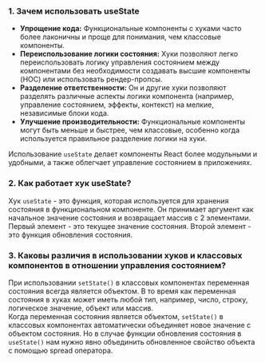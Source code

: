### 1. Зачем использовать useState

- **Упрощение кода:** Функциональные компоненты с хуками часто более лаконичны и проще для понимания, чем классовые компоненты.
- **Переиспользование логики состояния:** Хуки позволяют легко переиспользовать логику управления состоянием между компонентами без необходимости создавать высшие компоненты (HOC) или использовать рендер-пропcы.
- **Разделение ответственности:** Он и другие хуки позволяют разделять различные аспекты логики компонента (например, управление состоянием, эффекты, контекст) на мелкие, независимые блоки кода.
- **Улучшение производительности:** Функциональные компоненты могут быть меньше и быстрее, чем классовые, особенно когда используется правильное разделение логики на хуки.

Использование `useState` делает компоненты React более модульными и удобными, а также облегчает управление состоянием в приложениях.

### 2. Как работает хук useState?

Хук `useState` - это функция, которая используется для хранения состояния в функциональном компоненте. Он принимает аргумент как начальное значение состояния и возвращает массив с 2 элементами. Первый элемент - это текущее значение состояния. Второй элемент - это функция обновления состояния.

### 3. Каковы различия в использовании хуков и классовых компонентов в отношении управления состоянием?

При использовании `setState()` в классовых компонентах переменная состояния всегда является объектом. В то время как переменная состояния в хуках может иметь любой тип, например, число, строку, логическое значение, объект или массив.  
Когда переменная состояния является объектом, `setState()` в классовых компонентах автоматически объединяет новое значение с объектом состояния. Но в случае функции обновления состояния в `useState()` нам нужно явно объединить обновленное свойство объекта с помощью spread оператора.
